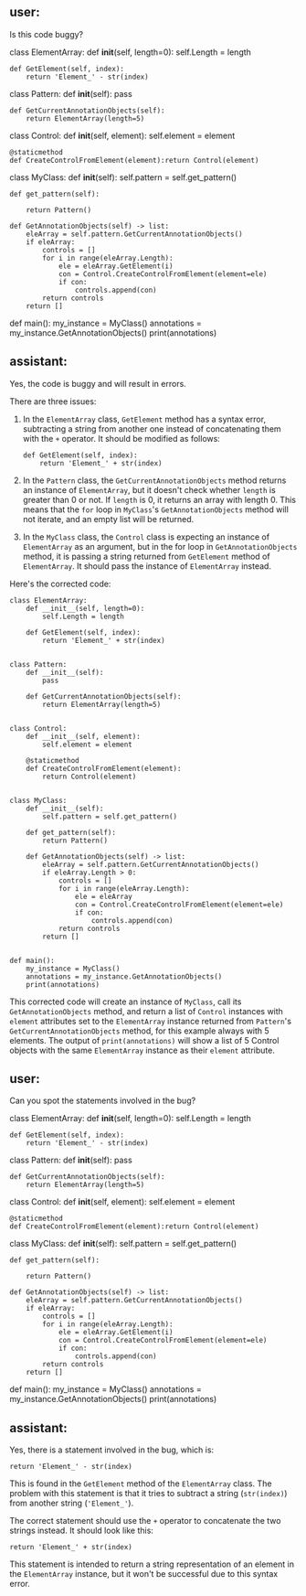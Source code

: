 ## user:
Is this code buggy?


class ElementArray:
    def __init__(self, length=0):
        self.Length = length
    
    def GetElement(self, index):
        return 'Element_' - str(index)


class Pattern:
    def __init__(self):
        pass
    
    def GetCurrentAnnotationObjects(self):
        return ElementArray(length=5)


class Control:
    def __init__(self, element):
        self.element = element
    
    
    @staticmethod
    def CreateControlFromElement(element):return Control(element)


class MyClass:
    def __init__(self):
        self.pattern = self.get_pattern()
    
    def get_pattern(self):
        
        return Pattern()
    
    def GetAnnotationObjects(self) -> list:
        eleArray = self.pattern.GetCurrentAnnotationObjects()
        if eleArray:
            controls = []
            for i in range(eleArray.Length):
                ele = eleArray.GetElement(i)
                con = Control.CreateControlFromElement(element=ele)
                if con:
                    controls.append(con)
            return controls
        return []


def main():
    my_instance = MyClass()
    annotations = my_instance.GetAnnotationObjects()
    print(annotations)

## assistant:
Yes, the code is buggy and will result in errors. 

There are three issues:

1. In the `ElementArray` class, `GetElement` method has a syntax error, subtracting a string from another one instead of concatenating them with the `+` operator. It should be modified as follows:
       
       def GetElement(self, index):
           return 'Element_' + str(index)

2. In the `Pattern` class, the `GetCurrentAnnotationObjects` method returns an instance of `ElementArray`, but it doesn't check whether `length` is greater than 0 or not. If `length` is 0, it returns an array with length 0. This means that the `for` loop in `MyClass`'s `GetAnnotationObjects` method will not iterate, and an empty list will be returned.

3. In the `MyClass` class, the `Control` class is expecting an instance of `ElementArray` as an argument, but in the for loop in `GetAnnotationObjects` method, it is passing a string returned from `GetElement` method of `ElementArray`. It should pass the instance of `ElementArray` instead.

Here's the corrected code:

```
class ElementArray:
    def __init__(self, length=0):
        self.Length = length

    def GetElement(self, index):
        return 'Element_' + str(index)


class Pattern:
    def __init__(self):
        pass

    def GetCurrentAnnotationObjects(self):
        return ElementArray(length=5)


class Control:
    def __init__(self, element):
        self.element = element

    @staticmethod
    def CreateControlFromElement(element):
        return Control(element)


class MyClass:
    def __init__(self):
        self.pattern = self.get_pattern()

    def get_pattern(self):
        return Pattern()

    def GetAnnotationObjects(self) -> list:
        eleArray = self.pattern.GetCurrentAnnotationObjects()
        if eleArray.Length > 0:
            controls = []
            for i in range(eleArray.Length):
                ele = eleArray
                con = Control.CreateControlFromElement(element=ele)
                if con:
                    controls.append(con)
            return controls
        return []


def main():
    my_instance = MyClass()
    annotations = my_instance.GetAnnotationObjects()
    print(annotations)

``` 

This corrected code will create an instance of `MyClass`, call its `GetAnnotationObjects` method, and return a list of `Control` instances with `element` attributes set to the `ElementArray` instance returned from `Pattern`'s `GetCurrentAnnotationObjects` method, for this example always with 5 elements. The output of `print(annotations)` will show a list of 5 Control objects with the same `ElementArray` instance as their `element` attribute.

## user:
Can you spot the statements involved in the bug?


class ElementArray:
    def __init__(self, length=0):
        self.Length = length
    
    def GetElement(self, index):
        return 'Element_' - str(index)


class Pattern:
    def __init__(self):
        pass
    
    def GetCurrentAnnotationObjects(self):
        return ElementArray(length=5)


class Control:
    def __init__(self, element):
        self.element = element
    
    
    @staticmethod
    def CreateControlFromElement(element):return Control(element)


class MyClass:
    def __init__(self):
        self.pattern = self.get_pattern()
    
    def get_pattern(self):
        
        return Pattern()
    
    def GetAnnotationObjects(self) -> list:
        eleArray = self.pattern.GetCurrentAnnotationObjects()
        if eleArray:
            controls = []
            for i in range(eleArray.Length):
                ele = eleArray.GetElement(i)
                con = Control.CreateControlFromElement(element=ele)
                if con:
                    controls.append(con)
            return controls
        return []


def main():
    my_instance = MyClass()
    annotations = my_instance.GetAnnotationObjects()
    print(annotations)

## assistant:
Yes, there is a statement involved in the bug, which is:

```
return 'Element_' - str(index)
```
This is found in the `GetElement` method of the `ElementArray` class. The problem with this statement is that it tries to subtract a string (`str(index)`) from another string (`'Element_'`). 

The correct statement should use the `+` operator to concatenate the two strings instead. It should look like this: 

```
return 'Element_' + str(index)
``` 

This statement is intended to return a string representation of an element in the `ElementArray` instance, but it won't be successful due to this syntax error.

